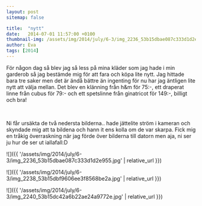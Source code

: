 ```yaml
---
layout: post
sitemap: false

title:  "nytt"
date:   2014-07-01 11:57:00 +0100
thumbnail-img: /assets/img/2014/july/6-3/img_2236_53b15dbae087c333d1d2e955.jpg
author: Eva
tags: [2014]
---
```


För någon dag så blev jag så less på mina kläder som jag hade i min garderob så jag bestämde mig för att fara och köpa lite nytt. Jag hittade bara tre saker men det är ändå bättre än ingenting för nu har jag äntligen lite nytt att välja mellan. Det blev en klänning från h&m för 75:-, ett draperat linne från cubus för 79:- och ett spetslinne från ginatricot för 149:-, billigt och bra!




 




Ni får ursäkta de två nedersta bilderna.. hade jättelite ström i kameran och skyndade mig att ta bildena och hann it ens kolla om de var skarpa. Fick mig en tråkig överraskning när jag förde över bilderna till datorn men aja, ni ser ju hur de ser ut iallafall:D

![]({{ '/assets/img/2014/july/6-3/img_2236_53b15dbae087c333d1d2e955.jpg'  | relative_url }})

![]({{ '/assets/img/2014/july/6-3/img_2238_53b15dbf9606ee3f8568be2a.jpg'  | relative_url }})

![]({{ '/assets/img/2014/july/6-3/img_2240_53b15dc42a6b22ae24a9772e.jpg'  | relative_url }})

